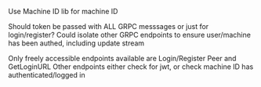 Use Machine ID lib for machine ID

Should token be passed with ALL GRPC messsages or just for login/register?
Could isolate other GRPC endpoints to ensure user/machine has been authed, including update stream

Only freely accessible endpoints available are Login/Register Peer and GetLoginURL
Other endpoints either check for jwt, or check machine ID has authenticated/logged in

